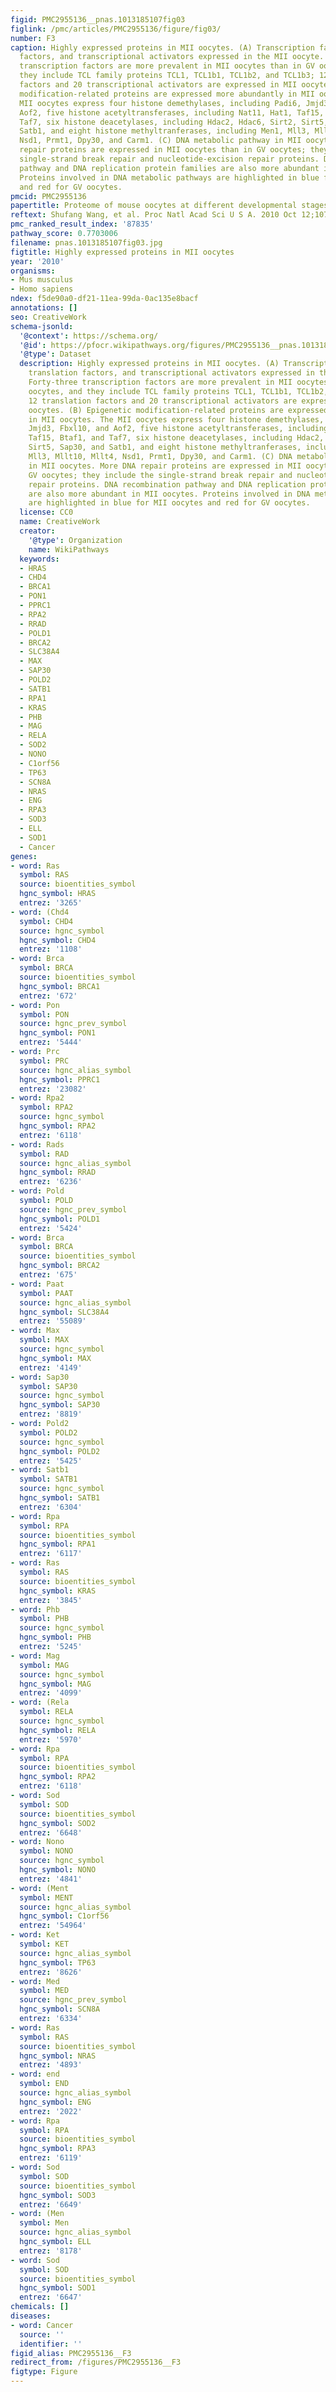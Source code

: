 ```yaml
---
figid: PMC2955136__pnas.1013185107fig03
figlink: /pmc/articles/PMC2955136/figure/fig03/
number: F3
caption: Highly expressed proteins in MII oocytes. (A) Transcription factors, translation
  factors, and transcriptional activators expressed in the MII oocyte. Forty-three
  transcription factors are more prevalent in MII oocytes than in GV oocytes, and
  they include TCL family proteins TCL1, TCL1b1, TCL1b2, and TCL1b3; 12 translation
  factors and 20 transcriptional activators are expressed in MII oocytes. (B) Epigenetic
  modification-related proteins are expressed more abundantly in MII oocytes. The
  MII oocytes express four histone demethylases, including Padi6, Jmjd3, Fbxl10, and
  Aof2, five histone acetyltransferases, including Nat11, Hat1, Taf15, Btaf1, and
  Taf7, six histone deacetylases, including Hdac2, Hdac6, Sirt2, Sirt5, Sap30, and
  Satb1, and eight histone methyltranferases, including Men1, Mll3, Mllt10, Mllt4,
  Nsd1, Prmt1, Dpy30, and Carm1. (C) DNA metabolic pathway in MII oocytes. More DNA
  repair proteins are expressed in MII oocytes than in GV oocytes; they include the
  single-strand break repair and nucleotide-excision repair proteins. DNA recombination
  pathway and DNA replication protein families are also more abundant in MII oocytes.
  Proteins involved in DNA metabolic pathways are highlighted in blue for MII oocytes
  and red for GV oocytes.
pmcid: PMC2955136
papertitle: Proteome of mouse oocytes at different developmental stages.
reftext: Shufang Wang, et al. Proc Natl Acad Sci U S A. 2010 Oct 12;107(41):17639-17644.
pmc_ranked_result_index: '87835'
pathway_score: 0.7703006
filename: pnas.1013185107fig03.jpg
figtitle: Highly expressed proteins in MII oocytes
year: '2010'
organisms:
- Mus musculus
- Homo sapiens
ndex: f5de90a0-df21-11ea-99da-0ac135e8bacf
annotations: []
seo: CreativeWork
schema-jsonld:
  '@context': https://schema.org/
  '@id': https://pfocr.wikipathways.org/figures/PMC2955136__pnas.1013185107fig03.html
  '@type': Dataset
  description: Highly expressed proteins in MII oocytes. (A) Transcription factors,
    translation factors, and transcriptional activators expressed in the MII oocyte.
    Forty-three transcription factors are more prevalent in MII oocytes than in GV
    oocytes, and they include TCL family proteins TCL1, TCL1b1, TCL1b2, and TCL1b3;
    12 translation factors and 20 transcriptional activators are expressed in MII
    oocytes. (B) Epigenetic modification-related proteins are expressed more abundantly
    in MII oocytes. The MII oocytes express four histone demethylases, including Padi6,
    Jmjd3, Fbxl10, and Aof2, five histone acetyltransferases, including Nat11, Hat1,
    Taf15, Btaf1, and Taf7, six histone deacetylases, including Hdac2, Hdac6, Sirt2,
    Sirt5, Sap30, and Satb1, and eight histone methyltranferases, including Men1,
    Mll3, Mllt10, Mllt4, Nsd1, Prmt1, Dpy30, and Carm1. (C) DNA metabolic pathway
    in MII oocytes. More DNA repair proteins are expressed in MII oocytes than in
    GV oocytes; they include the single-strand break repair and nucleotide-excision
    repair proteins. DNA recombination pathway and DNA replication protein families
    are also more abundant in MII oocytes. Proteins involved in DNA metabolic pathways
    are highlighted in blue for MII oocytes and red for GV oocytes.
  license: CC0
  name: CreativeWork
  creator:
    '@type': Organization
    name: WikiPathways
  keywords:
  - HRAS
  - CHD4
  - BRCA1
  - PON1
  - PPRC1
  - RPA2
  - RRAD
  - POLD1
  - BRCA2
  - SLC38A4
  - MAX
  - SAP30
  - POLD2
  - SATB1
  - RPA1
  - KRAS
  - PHB
  - MAG
  - RELA
  - SOD2
  - NONO
  - C1orf56
  - TP63
  - SCN8A
  - NRAS
  - ENG
  - RPA3
  - SOD3
  - ELL
  - SOD1
  - Cancer
genes:
- word: Ras
  symbol: RAS
  source: bioentities_symbol
  hgnc_symbol: HRAS
  entrez: '3265'
- word: (Chd4
  symbol: CHD4
  source: hgnc_symbol
  hgnc_symbol: CHD4
  entrez: '1108'
- word: Brca
  symbol: BRCA
  source: bioentities_symbol
  hgnc_symbol: BRCA1
  entrez: '672'
- word: Pon
  symbol: PON
  source: hgnc_prev_symbol
  hgnc_symbol: PON1
  entrez: '5444'
- word: Prc
  symbol: PRC
  source: hgnc_alias_symbol
  hgnc_symbol: PPRC1
  entrez: '23082'
- word: Rpa2
  symbol: RPA2
  source: hgnc_symbol
  hgnc_symbol: RPA2
  entrez: '6118'
- word: Rads
  symbol: RAD
  source: hgnc_alias_symbol
  hgnc_symbol: RRAD
  entrez: '6236'
- word: Pold
  symbol: POLD
  source: hgnc_prev_symbol
  hgnc_symbol: POLD1
  entrez: '5424'
- word: Brca
  symbol: BRCA
  source: bioentities_symbol
  hgnc_symbol: BRCA2
  entrez: '675'
- word: Paat
  symbol: PAAT
  source: hgnc_alias_symbol
  hgnc_symbol: SLC38A4
  entrez: '55089'
- word: Max
  symbol: MAX
  source: hgnc_symbol
  hgnc_symbol: MAX
  entrez: '4149'
- word: Sap30
  symbol: SAP30
  source: hgnc_symbol
  hgnc_symbol: SAP30
  entrez: '8819'
- word: Pold2
  symbol: POLD2
  source: hgnc_symbol
  hgnc_symbol: POLD2
  entrez: '5425'
- word: Satb1
  symbol: SATB1
  source: hgnc_symbol
  hgnc_symbol: SATB1
  entrez: '6304'
- word: Rpa
  symbol: RPA
  source: bioentities_symbol
  hgnc_symbol: RPA1
  entrez: '6117'
- word: Ras
  symbol: RAS
  source: bioentities_symbol
  hgnc_symbol: KRAS
  entrez: '3845'
- word: Phb
  symbol: PHB
  source: hgnc_symbol
  hgnc_symbol: PHB
  entrez: '5245'
- word: Mag
  symbol: MAG
  source: hgnc_symbol
  hgnc_symbol: MAG
  entrez: '4099'
- word: (Rela
  symbol: RELA
  source: hgnc_symbol
  hgnc_symbol: RELA
  entrez: '5970'
- word: Rpa
  symbol: RPA
  source: bioentities_symbol
  hgnc_symbol: RPA2
  entrez: '6118'
- word: Sod
  symbol: SOD
  source: bioentities_symbol
  hgnc_symbol: SOD2
  entrez: '6648'
- word: Nono
  symbol: NONO
  source: hgnc_symbol
  hgnc_symbol: NONO
  entrez: '4841'
- word: (Ment
  symbol: MENT
  source: hgnc_alias_symbol
  hgnc_symbol: C1orf56
  entrez: '54964'
- word: Ket
  symbol: KET
  source: hgnc_alias_symbol
  hgnc_symbol: TP63
  entrez: '8626'
- word: Med
  symbol: MED
  source: hgnc_prev_symbol
  hgnc_symbol: SCN8A
  entrez: '6334'
- word: Ras
  symbol: RAS
  source: bioentities_symbol
  hgnc_symbol: NRAS
  entrez: '4893'
- word: end
  symbol: END
  source: hgnc_alias_symbol
  hgnc_symbol: ENG
  entrez: '2022'
- word: Rpa
  symbol: RPA
  source: bioentities_symbol
  hgnc_symbol: RPA3
  entrez: '6119'
- word: Sod
  symbol: SOD
  source: bioentities_symbol
  hgnc_symbol: SOD3
  entrez: '6649'
- word: (Men
  symbol: Men
  source: hgnc_alias_symbol
  hgnc_symbol: ELL
  entrez: '8178'
- word: Sod
  symbol: SOD
  source: bioentities_symbol
  hgnc_symbol: SOD1
  entrez: '6647'
chemicals: []
diseases:
- word: Cancer
  source: ''
  identifier: ''
figid_alias: PMC2955136__F3
redirect_from: /figures/PMC2955136__F3
figtype: Figure
---
```

